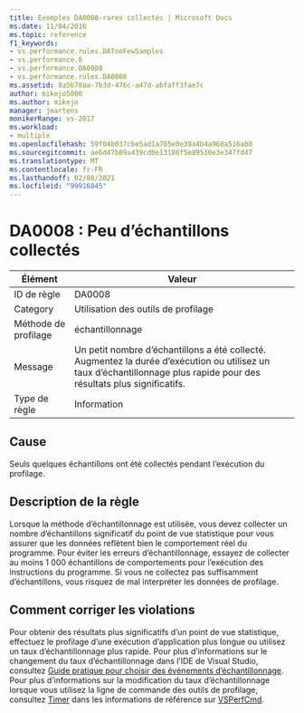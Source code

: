 ```yaml
---
title: Exemples DA0008-rares collectés | Microsoft Docs
ms.date: 11/04/2016
ms.topic: reference
f1_keywords:
- vs.performance.rules.DATooFewSamples
- vs.performance.8
- vs.performance.DA0008
- vs.performance.rules.DA0008
ms.assetid: 8a5b78aa-7b3d-476c-a47d-abfaff3fae7c
author: mikejo5000
ms.author: mikejo
manager: jmartens
monikerRange: vs-2017
ms.workload:
- multiple
ms.openlocfilehash: 59f04b037cbe5ad1a785e0e39a4b4a968a516ab0
ms.sourcegitcommit: ae6d47b09a439cd0e13180f5e89510e3e347fd47
ms.translationtype: MT
ms.contentlocale: fr-FR
ms.lasthandoff: 02/08/2021
ms.locfileid: "99916845"
---
```

# <a name="da0008-few-samples-collected"></a>DA0008 : Peu d’échantillons collectés

|Élément|Valeur|
|-|-|
|ID de règle|DA0008|
|Category|Utilisation des outils de profilage|
|Méthode de profilage|échantillonnage|
|Message|Un petit nombre d’échantillons a été collecté. Augmentez la durée d’exécution ou utilisez un taux d’échantillonnage plus rapide pour des résultats plus significatifs.|
|Type de règle|Information|

## <a name="cause"></a>Cause
 Seuls quelques échantillons ont été collectés pendant l’exécution du profilage.

## <a name="rule-description"></a>Description de la règle
 Lorsque la méthode d’échantillonnage est utilisée, vous devez collecter un nombre d’échantillons significatif du point de vue statistique pour vous assurer que les données reflètent bien le comportement réel du programme. Pour éviter les erreurs d’échantillonnage, essayez de collecter au moins 1 000 échantillons de comportements pour l’exécution des instructions du programme. Si vous ne collectez pas suffisamment d’échantillons, vous risquez de mal interpréter les données de profilage.

## <a name="how-to-fix-violations"></a>Comment corriger les violations
 Pour obtenir des résultats plus significatifs d’un point de vue statistique, effectuez le profilage d’une exécution d’application plus longue ou utilisez un taux d’échantillonnage plus rapide. Pour plus d’informations sur le changement du taux d’échantillonnage dans l’IDE de Visual Studio, consultez [Guide pratique pour choisir des événements d’échantillonnage](../profiling/how-to-choose-sampling-events.md). Pour plus d’informations sur la modification du taux d’échantillonnage lorsque vous utilisez la ligne de commande des outils de profilage, consultez [Timer](../profiling/timer.md) dans les informations de référence sur [VSPerfCmd](../profiling/vsperfcmd.md).
